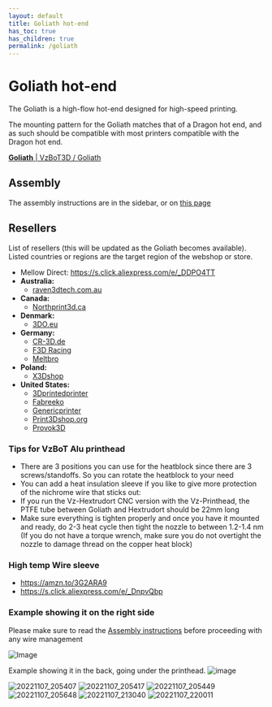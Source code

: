 ```yaml
---
layout: default
title: Goliath hot-end
has_toc: true
has_children: true
permalink: /goliath
---
```


# Goliath hot-end

The Goliath is a high-flow hot-end designed for high-speed printing.

The mounting pattern for the Goliath matches that of a Dragon hot end, and as such should be compatible with most printers compatible with the Dragon hot end.

[**Goliath** \| VzBoT3D / Goliath](https://github.com/VzBoT3D/Goliath)

## Assembly

The assembly instructions are in the sidebar, or on [this page](/goliath/assembly)

## Resellers

List of resellers (this will be updated as the Goliath becomes available). Listed countries or regions are the target region of the webshop or store.

- Mellow Direct: <https://s.click.aliexpress.com/e/_DDPO4TT>
- **Australia:**
  - [raven3dtech.com.au](https://raven3dtech.com.au/product/mellow-goliath-air-water/)
- **Canada:**
  - [Northprint3d.ca](https://northprint3d.ca/product/vzbot-mellow-goliath-lsd-hotend/)
- **Denmark:**
  - [3DO.eu](https://3do.eu/)
- **Germany:**
  - [CR-3D.de](https://www.cr3d.de/)
  - [F3D Racing](https://f3d-racing-fdm.myshopify.com/)
  - [Meltbro](https://meltbro.de/mellow-vzbot-awd-330-3d-drucker-bausatz-metall-komponenten-golitath-hotend-hextrudort.html)
- **Poland:**
  - [X3Dshop](https://x3dshop.com/products/drukarka-3d-mellow-vzbot-330-kit-1)
- **United States:**
  - [3Dprintedprinter](https://3Dprintedprinters.com)
  - [Fabreeko](https://www.fabreeko.com/collections/hot-ends/products/vz-bot-goliath-hot-end-by-mellow)
  - [Genericprinter](https://www.genericprinter.com/product/goliath-air-water-v2-hotend/)
  - [Print3Dshop.org](https://print3dshop.org/)
  - [Provok3D](https://provok3d.com/vzbot-2/?v=0a10a0b3e53b)

### Tips for VzBoT Alu printhead

- There are 3 positions you can use for the heatblock since there are 3 screws/standoffs. So you can rotate the heatblock to your need
- You can add a heat insulation sleeve if you like to give more protection of the nichrome wire that sticks out:
- If you run the Vz-Hextrudort CNC version with the Vz-Printhead, the PTFE tube between Goliath and Hextrudort should be 22mm long
- Make sure everything is tighten properly and once you have it mounted and ready, do 2-3 heat cycle then tight the nozzle to between 1.2-1.4 nm (If you do not have a torque wrench, make sure you do not overtight the nozzle to damage thread on the copper heat block)

### High temp Wire sleeve

- <https://amzn.to/3G2ARA9>
- <https://s.click.aliexpress.com/e/_DnpvQbp>

### Example showing it on the right side

Please make sure to read the [Assembly instructions](/goliath/assembly) before proceeding with any wire management

![Image](https://user-images.githubusercontent.com/37383368/211330774-17573318-2ac8-4077-9e59-f4db8dd18e41.png)

Example showing it in the back, going under the printhead.
![image](https://user-images.githubusercontent.com/37383368/208245292-aa2bffb6-cb29-4fb6-96e3-291e09dfa14b.png)

![20221107_205407](https://user-images.githubusercontent.com/37383368/207979093-63196e0d-56f3-424a-982e-e1408709f36a.jpg)
![20221107_205417](https://user-images.githubusercontent.com/37383368/207979099-c6cb17ce-aef3-4f82-851b-9f2643172785.jpg)
![20221107_205449](https://user-images.githubusercontent.com/37383368/207979102-fba86465-7fe5-4680-8fc2-2dcbefa9aa84.jpg)
![20221107_205648](https://user-images.githubusercontent.com/37383368/207979107-f9026d3d-9ea8-4a57-a937-56f9bd4a0955.jpg)
![20221107_213040](https://user-images.githubusercontent.com/37383368/207979109-92774b52-75a1-4881-99ba-b982ff06326d.jpg)
![20221107_220011](https://user-images.githubusercontent.com/37383368/207979116-aab0bb29-bc96-4824-a3e9-ac4392a51665.jpg)